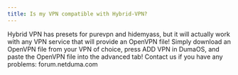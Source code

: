 ```yaml
---
title: Is my VPN compatible with Hybrid-VPN?
---
```


Hybrid VPN has presets for purevpn and hidemyass, but it will 
actually work with any VPN service that will provide an OpenVPN file!
Simply download an OpenVPN file from your VPN of choice, press ADD VPN 
in DumaOS, and paste the OpenVPN file into the advanced tab!
Contact us if you have any problems: forum.netduma.com
